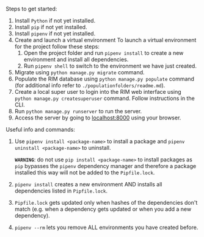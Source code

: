 Steps to get started:
1. Install `Python` if not yet installed.
2. Install `pip` if not yet installed.
3. Install `pipenv` if not yet installed.
4. Create and launch a virtual environment
    To launch a virtual environment for the project follow these steps:
    1. Open the project folder and run `pipenv install` to create a new environment and install all dependencies.
    2. Run `pipenv shell` to switch to the environment we have just created.
5. Migrate using `python manage.py migrate` command.
6. Populate the RIM database using `python manage.py populate` command (for additional info refer to `./populationfolders/readme.md`).
7. Create a local super user to login into the RIM web interface using `python manage.py createsuperuser` command. Follow instructions in the CLI.
8. Run `python manage.py runserver` to run the  server.
9. Access the server by going to [localhost:8000](http://localhost:8000) using your browser.


Useful info and commands:
1.  Use `pipenv install <package-name>` to install a package
    and `pipenv uninstall <package-name>` to uninstall.

    **`WARNING`**: do not use `pip install <package-name>` to install packages as `pip` bypasses the `pipenv` dependency manager and therefore a package installed this way will not be added to the `Pipfile.lock`.

2. `pipenv install` creates a new environment AND installs all dependencies listed in `Pipfile.lock`.
3. `Pipfile.lock` gets updated only when hashes of the dependencies don't match (e.g. when a dependency gets updated or when you add a new dependency).
4. `pipenv --rm` lets you remove ALL environments you have created before.


 